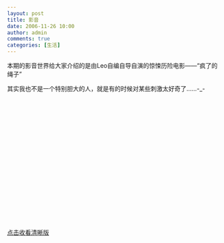 ```yaml
---
layout: post
title: 影音
date: 2006-11-26 10:00
author: admin
comments: true
categories: [生活]
---
```

本期的影音世界给大家介绍的是由Leo自编自导自演的惊悚历险电影——“疯了的绳子”

其实我也不是一个特别胆大的人，就是有的时候对某些刺激太好奇了……-_-

<object width="350" height="288"><param name="movie" value="http://www.youtube.com/v/VfHXezyZp3U"></param><param name="wmode" value="transparent"></param><embed src="http://www.youtube.com/v/VfHXezyZp3U" type="application/x-shockwave-flash" wmode="transparent" width="350" height="288"></embed></object>

<a href="http://www.youtube.com/watch?v=VfHXezyZp3U">点击收看清晰版</a>

